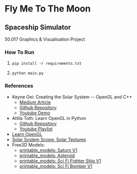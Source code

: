# Fly Me To The Moon
## Spaceship Simulator
50.017 Graphics & Visualisation Project

### How To Run
1. `pip install -r requirements.txt`

2. `python main.py`

### References
- Keyne Oei: Creating the Solar System -- OpenGL and C++ 
    - [Medium Article](https://medium.com/@keynekassapa13/creating-the-solar-system-opengl-and-c-9d4e4798d759)
    - [Github Repository](https://github.com/keynekassapa13/solar-system)
    - [Youtube Demo](https://www.youtube.com/watch?v=qCzCVsjFGss&ab_channel=KeyneOei)
- Attila Toth: Learn OpenGL in Python
    - [Github Repository](https://github.com/totex/Learn-OpenGL-in-python)
    - [Youtube Playlist](https://www.youtube.com/playlist?list=PL1P11yPQAo7opIg8r-4BMfh1Z_dCOfI0y)
- [Learn OpenGL](https://learnopengl.com/)
-  [Solar System Scope: Solar Textures](https://www.solarsystemscope.com/textures/)
- Free3D Models:
    - [printable_models: Saturn V1](https://free3d.com/3d-model/saturn-v1--741827.html)
    - [printable_models: Asteroid](https://free3d.com/3d-model/-asteroid--962525.html)
    - [printable_models: Sci Fi Fighter Ship V1](https://free3d.com/3d-model/sci-fi-fighter-ship-v1--548422.html)
    - [printable_models: Sci Fi Bomber V1](https://free3d.com/3d-model/sci-fi-bomber-v1--541948.html)